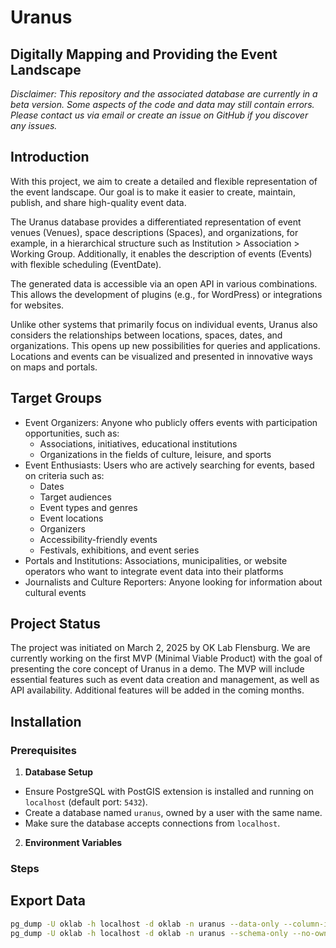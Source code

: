 # Uranus
## Digitally Mapping and Providing the Event Landscape

_Disclaimer: This repository and the associated database are currently in a beta version. Some aspects of the code and data may still contain errors. Please contact us via email or create an issue on GitHub if you discover any issues._

## Introduction

With this project, we aim to create a detailed and flexible representation of the event landscape. Our goal is to make it easier to create, maintain, publish, and share high-quality event data.

The Uranus database provides a differentiated representation of event venues (Venues), space descriptions (Spaces), and organizations, for example, in a hierarchical structure such as Institution > Association > Working Group. Additionally, it enables the description of events (Events) with flexible scheduling (EventDate).

The generated data is accessible via an open API in various combinations. This allows the development of plugins (e.g., for WordPress) or integrations for websites.

Unlike other systems that primarily focus on individual events, Uranus also considers the relationships between locations, spaces, dates, and organizations. This opens up new possibilities for queries and applications. Locations and events can be visualized and presented in innovative ways on maps and portals.


## Target Groups
-	Event Organizers: Anyone who publicly offers events with participation opportunities, such as:
	-	Associations, initiatives, educational institutions
	-	Organizations in the fields of culture, leisure, and sports
-	Event Enthusiasts: Users who are actively searching for events, based on criteria such as:
	-	Dates
	-	Target audiences
	-	Event types and genres
	-	Event locations
	-	Organizers
	-	Accessibility-friendly events
	-	Festivals, exhibitions, and event series
-	Portals and Institutions: Associations, municipalities, or website operators who want to integrate event data into their platforms
- Journalists and Culture Reporters: Anyone looking for information about cultural events


## Project Status

The project was initiated on March 2, 2025 by OK Lab Flensburg.
We are currently working on the first MVP (Minimal Viable Product) with the goal of presenting the core concept of Uranus in a demo.
The MVP will include essential features such as event data creation and management, as well as API availability.
Additional features will be added in the coming months.

## Installation

### Prerequisites

1. **Database Setup**

- Ensure PostgreSQL with PostGIS extension is installed and running on `localhost` (default port: `5432`).
- Create a database named `uranus`, owned by a user with the same name.
- Make sure the database accepts connections from `localhost`.

2. **Environment Variables**


### Steps

## Export Data

```sh
pg_dump -U oklab -h localhost -d oklab -n uranus --data-only --column-inserts --no-owner --no-comments --verbose -f uranus_data_dump.sql
pg_dump -U oklab -h localhost -d oklab -n uranus --schema-only --no-owner --no-comments --verbose -f uranus_schema_dump.sql
```
